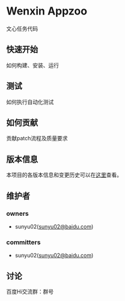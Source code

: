 Wenxin Appzoo
===
文心任务代码

快速开始
---
如何构建、安装、运行

测试
---
如何执行自动化测试

如何贡献
---
贡献patch流程及质量要求

版本信息
---
本项目的各版本信息和变更历史可以在[这里][changelog]查看。

维护者
---
### owners
* sunyu02(sunyu02@baidu.com)

### committers
* sunyu02(sunyu02@baidu.com)

讨论
---
百度Hi交流群：群号


[changelog]: http://icode.baidu.com/repos/baidu/nlp-ernie/wenxin_appzoo/blob/master:CHANGELOG.md
